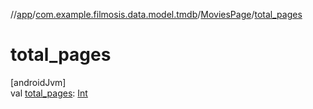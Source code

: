 //[app](../../../index.md)/[com.example.filmosis.data.model.tmdb](../index.md)/[MoviesPage](index.md)/[total_pages](total_pages.md)

# total_pages

[androidJvm]\
val [total_pages](total_pages.md): [Int](https://kotlinlang.org/api/latest/jvm/stdlib/kotlin/-int/index.html)
